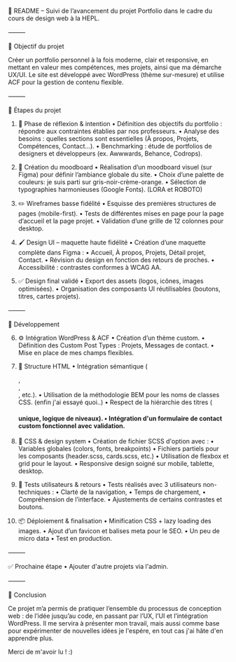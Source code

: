 📁 README – Suivi de l’avancement du projet Portfolio dans le cadre du cours de design web à la HEPL.

⸻

🚀 Objectif du projet

Créer un portfolio personnel à la fois moderne, clair et responsive, en mettant en valeur mes compétences, mes projets, ainsi que ma démarche UX/UI.
Le site est développé avec WordPress (thème sur-mesure) et utilise ACF pour la gestion de contenu flexible.

⸻

📅 Étapes du projet

1. 🧠 Phase de réflexion & intention
	•	Définition des objectifs du portfolio : répondre aux contraintes établies par nos professeurs.
	•	Analyse des besoins : quelles sections sont essentielles (À propos, Projets, Compétences, Contact…).
	•	Benchmarking : étude de portfolios de designers et développeurs (ex. Awwwards, Behance, Codrops).

2. 🎨 Création du moodboard
	•	Réalisation d’un moodboard visuel (sur Figma) pour définir l’ambiance globale du site.
	•	Choix d’une palette de couleurs: je suis parti sur gris-noir-crème-orange.
	•	Sélection de typographies harmonieuses (Google Fonts). (LORA et ROBOTO)

3. ✏️ Wireframes basse fidélité
	•	Esquisse des premières structures de pages (mobile-first).
	•	Tests de différentes mises en page pour la page d’accueil et la page projet.
	•	Validation d’une grille de 12 colonnes pour desktop.

4. 🖌️ Design UI – maquette haute fidélité
	•	Création d’une maquette complète dans Figma :
	•	Accueil, À propos, Projets, Détail projet, Contact.
	•	Révision du design en fonction des retours de proches.
	•	Accessibilité : contrastes conformes à WCAG AA.

5. ✅ Design final validé
	•	Export des assets (logos, icônes, images optimisées).
	•	Organisation des composants UI réutilisables (boutons, titres, cartes projets).

⸻

🧱 Développement

6. ⚙️ Intégration WordPress & ACF
	•	Création d’un thème custom.
	•	Définition des Custom Post Types : Projets, Messages de contact.
	•	Mise en place de mes champs flexibles.

7. 🧾 Structure HTML
	•	Intégration sémantique (<section>, <article>, <nav>, etc.).
	•	Utilisation de la méthodologie BEM pour les noms de classes CSS. (enfin j'ai essayé quoi..)
	•	Respect de la hiérarchie des titres (<h1> unique, logique de niveaux).
  •	Intégration d'un formulaire de contact custom fonctionnel avec validation.

9. 🎨 CSS & design system
	•	Création de fichier SCSS d'option avec :
	•	Variables globales (colors, fonts, breakpoints)
	•	Fichiers partiels pour les composants (header.scss, cards.scss, etc.)
	•	Utilisation de flexbox et grid pour le layout.
	•	Responsive design soigné sur mobile, tablette, desktop.

10. 🧪 Tests utilisateurs & retours
	•	Tests réalisés avec 3 utilisateurs non-techniques :
	•	Clarté de la navigation,
	•	Temps de chargement,
	•	Compréhension de l’interface.
	•	Ajustements de certains contrastes et boutons.


11. 📦 Déploiement & finalisation
	•	Minification CSS + lazy loading des images.
	•	Ajout d’un favicon et balises meta pour le SEO.
  • Un peu de micro data
	•	Test en production.

⸻

✅ Prochaine étape
	•	Ajouter d'autre projets via l'admin.
	

⸻

📌 Conclusion

Ce projet m’a permis de pratiquer l’ensemble du processus de conception web : de l’idée jusqu’au code, en passant par l’UX, l’UI et l’intégration WordPress.
Il me servira à présenter mon travail, mais aussi comme base pour expérimenter de nouvelles idées je l'espére, en tout cas j'ai hâte d'en apprendre plus.

Merci de m'avoir lu ! :)

